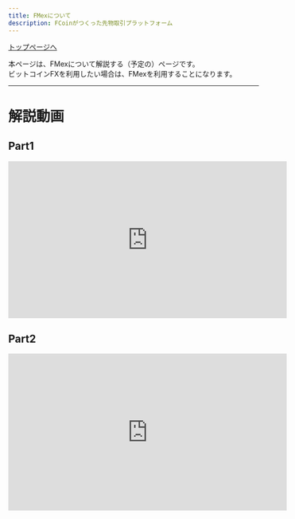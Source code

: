 ```yaml
---
title: FMexについて
description: FCoinがつくった先物取引プラットフォーム
---
```


[トップページへ](./)


本ページは、FMexについて解説する（予定の）ページです。  
ビットコインFXを利用したい場合は、FMexを利用することになります。

---

# 解説動画

## Part1
<iframe width="560" height="315" src="https://www.youtube.com/embed/Y0CJ50FEGZg" frameborder="0" allow="accelerometer; autoplay; encrypted-media; gyroscope; picture-in-picture" allowfullscreen></iframe>

## Part2
<iframe width="560" height="315" src="https://www.youtube.com/embed/fAspqIuElAQ" frameborder="0" allow="accelerometer; autoplay; encrypted-media; gyroscope; picture-in-picture" allowfullscreen></iframe>
